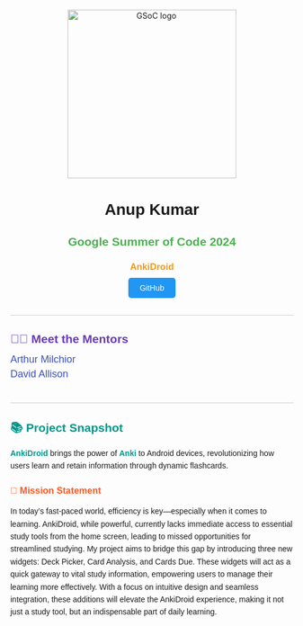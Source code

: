 <div style="text-align: center; margin-top: 20px;">
  <img src="https://developers.google.com/open-source/gsoc/resources/downloads/GSoC-logo-horizontal.svg" alt="GSoC logo" style="width: 300px;"/>
</div>

<h1 style="text-align: center; font-family: 'Arial', sans-serif; margin-top: 40px;">Anup Kumar</h1>
<h2 style="text-align: center; font-family: 'Arial', sans-serif; color: #4CAF50;">Google Summer of Code 2024</h2>
<h3 style="text-align: center; font-family: 'Arial', sans-serif; color: #FF9800;">
  <a href="https://github.com/ankidroid/Anki-Android" style="text-decoration: none; color: #FF9800;">AnkiDroid</a>
</h3>

<div style="text-align: center; margin-top: 20px;">
  <a href="http://github.com/xenonnn4w" style="text-decoration: none; font-family: 'Arial', sans-serif; background-color: #2196F3; color: white; padding: 10px 20px; border-radius: 5px;">GitHub</a> 
</div>

<hr style="border: none; height: 1px; background-color: #ccc; margin-top: 40px;"/>

<h2 style="font-family: 'Arial', sans-serif; color: #673AB7; margin-bottom: 10px;">🧑‍🏫 Meet the Mentors</h2>
<ul style="list-style-type: none; padding-left: 0;">
  <li style="font-family: 'Arial', sans-serif; font-size: 18px; margin-bottom: 5px;">
    <a href="https://github.com/Arthur-Milchior" style="text-decoration: none; color: #3F51B5;">Arthur Milchior</a>
  </li>
  <li style="font-family: 'Arial', sans-serif; font-size: 18px; margin-bottom: 5px;">
    <a href="https://github.com/david-allison" style="text-decoration: none; color: #3F51B5;">David Allison</a>
  </li>
</ul>

<hr style="border: none; height: 1px; background-color: #ccc; margin-top: 40px;"/>

<h2 style="font-family: 'Arial', sans-serif; color: #009688; margin-bottom: 10px;">📚 Project Snapshot</h2>
<p style="font-family: 'Arial', sans-serif; line-height: 1.6;">
  <a href="https://github.com/ankidroid/Anki-Android" style="text-decoration: none; color: #009688; font-weight: bold;">AnkiDroid</a> brings the power of 
  <a href="https://github.com/ankitects/anki" style="text-decoration: none; color: #009688; font-weight: bold;">Anki</a> to Android devices, revolutionizing how users learn and retain information through dynamic flashcards.
</p>

<h3 style="font-family: 'Arial', sans-serif; color: #FF5722;">🎯 Mission Statement</h3>
<p style="font-family: 'Arial', sans-serif; line-height: 1.6;">
  In today’s fast-paced world, efficiency is key—especially when it comes to learning. AnkiDroid, while powerful, currently lacks immediate access to essential study tools from the home screen, leading to missed opportunities for streamlined studying. My project aims to bridge this gap by introducing three new widgets: Deck Picker, Card Analysis, and Cards Due. These widgets will act as a quick gateway to vital study information, empowering users to manage their learning more effectively. With a focus on intuitive design and seamless integration, these additions will elevate the AnkiDroid experience, making it not just a study tool, but an indispensable part of daily learning.
</p>
